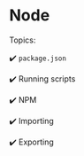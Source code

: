 # Node

Topics:

:heavy_check_mark: `package.json`

:heavy_check_mark: Running scripts

:heavy_check_mark: NPM

:heavy_check_mark: Importing

:heavy_check_mark: Exporting
 
